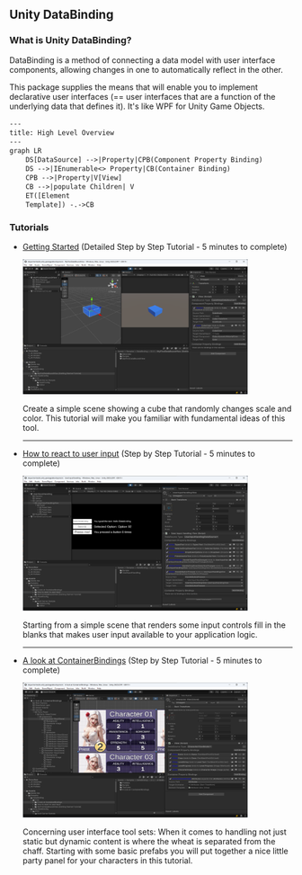## Unity DataBinding

### What is Unity DataBinding?

DataBinding is a method of connecting a data model with user interface components, allowing changes in one to automatically reflect in the other.

This package supplies the means that will enable you to implement declarative user interfaces (== user interfaces that are a function of the underlying data that defines it). It's like WPF for Unity Game Objects. 

```mermaid
---
title: High Level Overview
---
graph LR
    DS[DataSource] -->|Property|CPB(Component Property Binding)
    DS -->|IEnumerable<> Property|CB(Container Binding)
    CPB -->|Property|V[View]
    CB -->|populate Children| V
    ET([Element
    Template]) -.->CB
```

### Tutorials

- [Getting Started](Documentation~/GettingStarted.md) (Detailed Step by Step Tutorial - 5 minutes to complete)
  
  <img src="Documentation~/Images/GettingStarted/GettingStarted.png" width="400" height="240">

   Create a simple scene showing a cube that randomly changes scale and color. This tutorial will make you familiar with fundamental ideas of this tool.

   ---

- [How to react to user input](Documentation~/HowToReactToUserInput.md) (Step by Step Tutorial - 5 minutes to complete)
  
  <img src="Documentation~/Images/UserInput/UserInput.png" width="400" height="240">

  Starting from a simple scene that renders some input controls fill in the blanks that makes user input available to your application logic.
  
  ---

- [A look at ContainerBindings](Documentation~/ALookAtContainerBindings.md) (Step by Step Tutorial - 5 minutes to complete)

  <img src="Documentation~/Images/\ALookAtContainerBindings/ContainerBindings.png" width="400" height="240">

  Concerning user interface tool sets:  When it comes to handling not just static but dynamic content is where the wheat is separated from the chaff. Starting with some basic prefabs you will put together a nice little party panel for your characters in this tutorial.